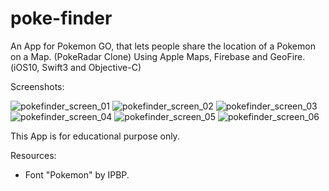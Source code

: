# poke-finder
An App for Pokemon GO, that lets people share the location of a Pokemon on a Map. (PokeRadar Clone) Using Apple Maps, Firebase and GeoFire. (iOS10, Swift3 and Objective-C)

Screenshots:

![pokefinder_screen_01](https://cloud.githubusercontent.com/assets/20715639/19028062/b5a8a14e-8972-11e6-9b1d-b3547669caed.png)
![pokefinder_screen_02](https://cloud.githubusercontent.com/assets/20715639/19028084/ed317e10-8972-11e6-9e99-6a89fd0c887f.png)
![pokefinder_screen_03](https://cloud.githubusercontent.com/assets/20715639/19028085/ed32ffce-8972-11e6-96b1-11d489d68e6f.png)
![pokefinder_screen_04](https://cloud.githubusercontent.com/assets/20715639/19028087/ed5359ae-8972-11e6-8613-2821ea6266fa.png)
![pokefinder_screen_05](https://cloud.githubusercontent.com/assets/20715639/19028558/667f7a4c-8978-11e6-8ff5-adb5e6617721.png)
![pokefinder_screen_06](https://cloud.githubusercontent.com/assets/20715639/19028557/6678bc7a-8978-11e6-8965-30b8db7c3b6d.png)

This App is for educational purpose only.

Resources:
- Font "Pokemon" by IPBP.
